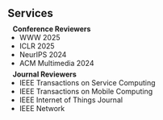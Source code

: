 <h1 id="services"></h1>

<h2 style="margin: 30px 0px 10px;">Services</h2>

<h4 style="margin:0 10px 0;">Conference Reviewers</h4>

<ul style="margin:0 0 5px;">
  <li>WWW 2025</li>
  <li>ICLR 2025</li>
  <li>NeurIPS 2024</li>
  <li>ACM Multimedia 2024</li>
</ul>

<h4 style="margin:0 10px 0;">Journal Reviewers</h4>

<ul style="margin:0 0 5px;">
   <li>IEEE Transactions on Service Computing</li>
  <li>IEEE Transactions on Mobile Computing</li>
  <li>IEEE Internet of Things Journal</li>
  <li>IEEE Network</li>
</ul>
